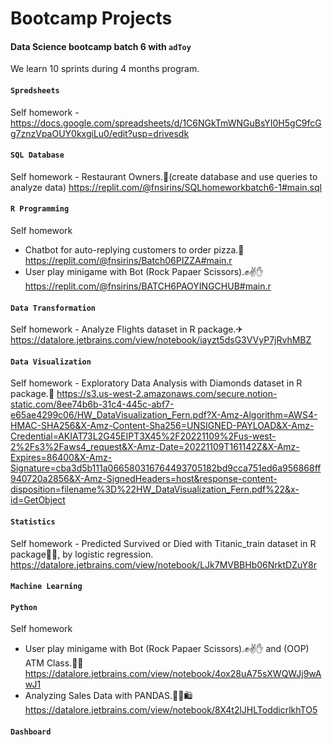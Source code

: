 # Bootcamp Projects

#### Data Science bootcamp batch 6 with `adToy`

We learn 10 sprints during 4 months program.

#### `Spredsheets`
  Self homework - https://docs.google.com/spreadsheets/d/1C6NGkTmWNGuBsYI0H5gC9fcGg7znzVpaOUY0kxgiLu0/edit?usp=drivesdk
#### `SQL Database`  
  Self homework - Restaurant Owners.🍣(create database and use queries to analyze data) https://replit.com/@fnsirins/SQLhomeworkbatch6-1#main.sql
#### `R Programming`
  Self homework 
  - Chatbot for auto-replying customers to order pizza.🍕  https://replit.com/@fnsirins/Batch06PIZZA#main.r
  - User play minigame with Bot (Rock Papaer Scissors).✊✌✋ https://replit.com/@fnsirins/BATCH6PAOYINGCHUB#main.r
#### `Data Transformation`
  Self homework - Analyze Flights dataset in R package.✈  https://datalore.jetbrains.com/view/notebook/iayzt5dsG3VVyP7jRvhMBZ
#### `Data Visualization`
  Self homework - Exploratory Data Analysis with Diamonds dataset in R package.💎  https://s3.us-west-2.amazonaws.com/secure.notion-static.com/8ee74b6b-31c4-445c-abf7-e65ae4299c06/HW_DataVisualization_Fern.pdf?X-Amz-Algorithm=AWS4-HMAC-SHA256&X-Amz-Content-Sha256=UNSIGNED-PAYLOAD&X-Amz-Credential=AKIAT73L2G45EIPT3X45%2F20221109%2Fus-west-2%2Fs3%2Faws4_request&X-Amz-Date=20221109T161142Z&X-Amz-Expires=86400&X-Amz-Signature=cba3d5b111a066580316764493705182bd9cca751ed6a956868ff940720a2856&X-Amz-SignedHeaders=host&response-content-disposition=filename%3D%22HW_DataVisualization_Fern.pdf%22&x-id=GetObject
#### `Statistics`
  Self homework - Predicted Survived or Died with Titanic_train dataset in R package🚢⚓, by logistic regression. https://datalore.jetbrains.com/view/notebook/LJk7MVBBHb06NrktDZuY8r
#### `Machine Learning`
#### `Python`
  Self homework
   - User play minigame with Bot (Rock Papaer Scissors).✊✌✋ and (OOP) ATM Class.🏧💵  https://datalore.jetbrains.com/view/notebook/4ox28uA75sXWQWJj9wAwJ1
   - Analyzing Sales Data with PANDAS.🏪🛒🛍 https://datalore.jetbrains.com/view/notebook/8X4t2lJHLToddicrlkhTO5
#### `Dashboard`

